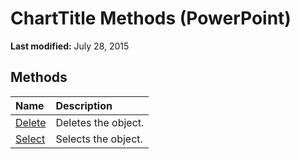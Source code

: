 
# ChartTitle Methods (PowerPoint)

 **Last modified:** July 28, 2015


## Methods



|**Name**|**Description**|
|:-----|:-----|
| [Delete](850d1b0a-4ce1-20b8-534f-f0b5b9e27f18.md)|Deletes the object.|
| [Select](6eaf6315-8c01-4428-9c9c-ec2a2423c09b.md)|Selects the object.|
